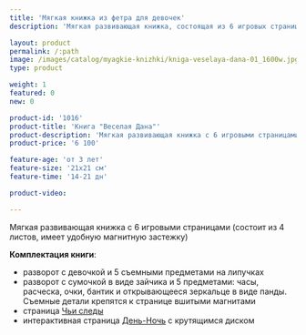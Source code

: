 ```yaml
---
title: 'Мягкая книжка из фетра для девочек'
description: 'Мягкая развивающая книжка, состоящая из 6 игровых страниц. Включает в себя игру с липучками (одень девочку), игру на соответствие (найди предмет по форме), игры на логику (где чьи следы и когда букашкам пора спать)'

layout: product
permalink: /:path
image: /images/catalog/myagkie-knizhki/kniga-veselaya-dana-01_1600w.jpg
type: product

weight: 1
featured: 0
new: 0

product-id: '1016'
product-title: 'Книга "Веселая Дана"'
product-description: 'Мягкая развивающая книжка с 6 игровыми страницами (состоит из 4 листов, имеет удобную магнитную застежку)<br /><br />**Комплектация книги**:<br />- разворот с девочкой и 5 съемными предметами на липучках<br />- разворот с сумочкой в виде зайчика и 5 предметами: часы, расческа, очки, бантик и открывающееся зеркальце в виде панды. Съемные детали крепятся к странице вшитыми магнитами<br />- страница [Чьи следы](/stranicy/chi-sledy)<br />- интерактивная страница [День-Ночь](/stranicy/den-noch) с крутящимся диском'
product-price: '6 100'

feature-age: 'от 3 лет'
feature-size: '21х21 см'
feature-time: '14-21 дн'

product-video: 

---
```

Мягкая развивающая книжка с 6 игровыми страницами (состоит из 4 листов, имеет удобную магнитную застежку)

**Комплектация книги**:
- разворот с девочкой и 5 съемными предметами на липучках
- разворот с сумочкой в виде зайчика и 5 предметами: часы, расческа, очки, бантик и открывающееся зеркальце в виде панды. Съемные детали крепятся к странице вшитыми магнитами
- страница [Чьи следы](/stranicy/chi-sledy)
- интерактивная страница [День-Ночь](/stranicy/den-noch) с крутящимся диском